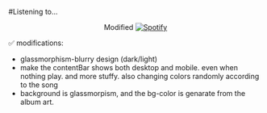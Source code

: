 #Listening to...
&nbsp;<div align="center"> Modified
    [![Spotify](https://spotify-ruby-tau.vercel.app/api/spotify)](https://open.spotify.com/user/31rzh7lcqbcfeulf7l2bheedtg7i)

   </div> 
   
✅ modifications:

<div align="left">
   <ul>
     <li>glassmorphism-blurry design (dark/light)</li>
     <li>make the contentBar shows both desktop and mobile. even when nothing play. and more stuffy. also changing colors randomly according to the song</li>
       <li>background is glassmorpism, and the bg-color is genarate from the album art.</li>
       
   </ul>
</div>
